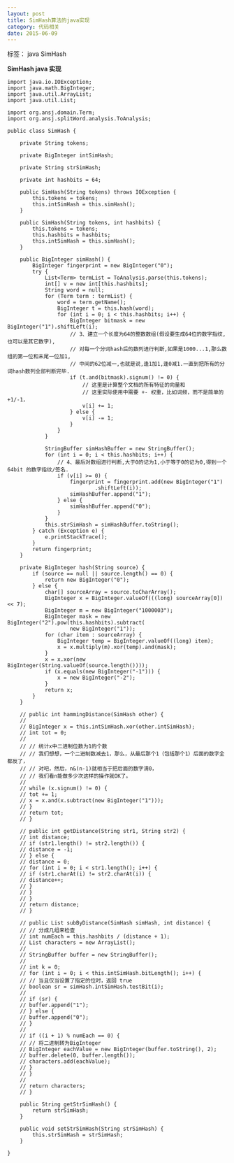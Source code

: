 ```yaml
---
layout: post
title: SimHash算法的java实现
category: 代码相关
date: 2015-06-09
---
```


标签： java  SimHash

<!-- more -->

**SimHash java 实现**


    import java.io.IOException;
    import java.math.BigInteger;
    import java.util.ArrayList;
    import java.util.List;

    import org.ansj.domain.Term;
    import org.ansj.splitWord.analysis.ToAnalysis;

    public class SimHash {

    	private String tokens;

    	private BigInteger intSimHash;

    	private String strSimHash;

    	private int hashbits = 64;

    	public SimHash(String tokens) throws IOException {
    		this.tokens = tokens;
    		this.intSimHash = this.simHash();
    	}

    	public SimHash(String tokens, int hashbits) {
    		this.tokens = tokens;
    		this.hashbits = hashbits;
    		this.intSimHash = this.simHash();
    	}

    	public BigInteger simHash() {
    		BigInteger fingerprint = new BigInteger("0");
    		try {
    			List<Term> termList = ToAnalysis.parse(this.tokens);
    			int[] v = new int[this.hashbits];
    			String word = null;
    			for (Term term : termList) {
    				word = term.getName();
    				BigInteger t = this.hash(word);
    				for (int i = 0; i < this.hashbits; i++) {
    					BigInteger bitmask = new BigInteger("1").shiftLeft(i);
    					// 3、建立一个长度为64的整数数组(假设要生成64位的数字指纹,也可以是其它数字),
    					// 对每一个分词hash后的数列进行判断,如果是1000...1,那么数组的第一位和末尾一位加1,
    					// 中间的62位减一,也就是说,逢1加1,逢0减1.一直到把所有的分词hash数列全部判断完毕.
    					if (t.and(bitmask).signum() != 0) {
    						// 这里是计算整个文档的所有特征的向量和
    						// 这里实际使用中需要 +- 权重，比如词频，而不是简单的 +1/-1，
    						v[i] += 1;
    					} else {
    						v[i] -= 1;
    					}
    				}
    			}

    			StringBuffer simHashBuffer = new StringBuffer();
    			for (int i = 0; i < this.hashbits; i++) {
    				// 4、最后对数组进行判断,大于0的记为1,小于等于0的记为0,得到一个 64bit 的数字指纹/签名.
    				if (v[i] >= 0) {
    					fingerprint = fingerprint.add(new BigInteger("1")
    							.shiftLeft(i));
    					simHashBuffer.append("1");
    				} else {
    					simHashBuffer.append("0");
    				}
    			}
    			this.strSimHash = simHashBuffer.toString();
    		} catch (Exception e) {
    			e.printStackTrace();
    		}
    		return fingerprint;
    	}

    	private BigInteger hash(String source) {
    		if (source == null || source.length() == 0) {
    			return new BigInteger("0");
    		} else {
    			char[] sourceArray = source.toCharArray();
    			BigInteger x = BigInteger.valueOf(((long) sourceArray[0]) << 7);
    			BigInteger m = new BigInteger("1000003");
    			BigInteger mask = new BigInteger("2").pow(this.hashbits).subtract(
    					new BigInteger("1"));
    			for (char item : sourceArray) {
    				BigInteger temp = BigInteger.valueOf((long) item);
    				x = x.multiply(m).xor(temp).and(mask);
    			}
    			x = x.xor(new BigInteger(String.valueOf(source.length())));
    			if (x.equals(new BigInteger("-1"))) {
    				x = new BigInteger("-2");
    			}
    			return x;
    		}
    	}

    	// public int hammingDistance(SimHash other) {
    	//
    	// BigInteger x = this.intSimHash.xor(other.intSimHash);
    	// int tot = 0;
    	//
    	// // 统计x中二进制位数为1的个数
    	// // 我们想想，一个二进制数减去1，那么，从最后那个1（包括那个1）后面的数字全都反了，
    	// // 对吧，然后，n&(n-1)就相当于把后面的数字清0，
    	// // 我们看n能做多少次这样的操作就OK了。
    	//
    	// while (x.signum() != 0) {
    	// tot += 1;
    	// x = x.and(x.subtract(new BigInteger("1")));
    	// }
    	// return tot;
    	// }

    	// public int getDistance(String str1, String str2) {
    	// int distance;
    	// if (str1.length() != str2.length()) {
    	// distance = -1;
    	// } else {
    	// distance = 0;
    	// for (int i = 0; i < str1.length(); i++) {
    	// if (str1.charAt(i) != str2.charAt(i)) {
    	// distance++;
    	// }
    	// }
    	// }
    	// return distance;
    	// }

    	// public List subByDistance(SimHash simHash, int distance) {
    	// // 分成几组来检查
    	// int numEach = this.hashbits / (distance + 1);
    	// List characters = new ArrayList();
    	//
    	// StringBuffer buffer = new StringBuffer();
    	//
    	// int k = 0;
    	// for (int i = 0; i < this.intSimHash.bitLength(); i++) {
    	// // 当且仅当设置了指定的位时，返回 true
    	// boolean sr = simHash.intSimHash.testBit(i);
    	//
    	// if (sr) {
    	// buffer.append("1");
    	// } else {
    	// buffer.append("0");
    	// }
    	//
    	// if ((i + 1) % numEach == 0) {
    	// // 将二进制转为BigInteger
    	// BigInteger eachValue = new BigInteger(buffer.toString(), 2);
    	// buffer.delete(0, buffer.length());
    	// characters.add(eachValue);
    	// }
    	// }
    	//
    	// return characters;
    	// }

    	public String getStrSimHash() {
    		return strSimHash;
    	}

    	public void setStrSimHash(String strSimHash) {
    		this.strSimHash = strSimHash;
    	}

    }

